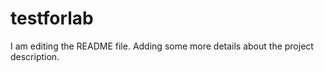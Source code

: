 
# testforlab
I am editing the README file. Adding some more details about the project description.


